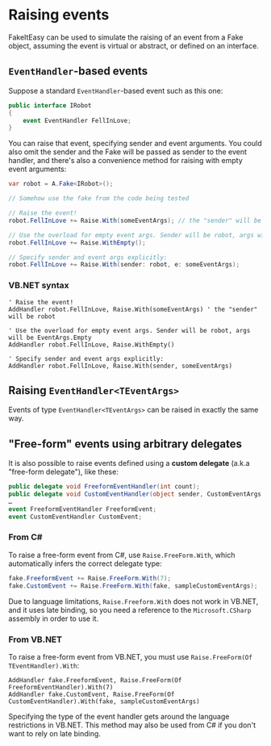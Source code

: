 # Raising events

FakeItEasy can be used to simulate the raising of an event from a Fake object, assuming the event is virtual or abstract, or defined on an interface.

## `EventHandler`-based events

Suppose a standard `EventHandler`-based event such as this one:

```csharp
public interface IRobot
{
    event EventHandler FellInLove;
}
```

You can raise that event, specifying sender and event
arguments. You could also omit the sender and the Fake will be passed as
sender to the event handler, and there's also a convenience method for
raising with empty event arguments:

```csharp
var robot = A.Fake<IRobot>();

// Somehow use the fake from the code being tested

// Raise the event!
robot.FellInLove += Raise.With(someEventArgs); // the "sender" will be robot

// Use the overload for empty event args. Sender will be robot, args will be EventArgs.Empty
robot.FellInLove += Raise.WithEmpty();

// Specify sender and event args explicitly:
robot.FellInLove += Raise.With(sender: robot, e: someEventArgs);
```

### VB.NET syntax

```vbnet
' Raise the event!
AddHandler robot.FellInLove, Raise.With(someEventArgs) ' the "sender" will be robot

' Use the overload for empty event args. Sender will be robot, args will be EventArgs.Empty
AddHandler robot.FellInLove, Raise.WithEmpty()

' Specify sender and event args explicitly:
AddHandler robot.FellInLove, Raise.With(sender, someEventArgs)
```

## Raising `EventHandler<TEventArgs>`

Events of type `EventHandler<TEventArgs>` can be raised in exactly the same way.

## "Free-form" events using arbitrary delegates

It is also possible to raise events defined using a **custom delegate** (a.k.a
"free-form delegate"), like these:

```csharp
public delegate void FreeformEventHandler(int count);
public delegate void CustomEventHandler(object sender, CustomEventArgs e);
…
event FreeformEventHandler FreeformEvent;
event CustomEventHandler CustomEvent;
```

### From C&#x23;
To raise a free-form event from C#, use `Raise.FreeForm.With`, which automatically infers the correct delegate type:

```csharp
fake.FreeformEvent += Raise.FreeForm.With(7);
fake.CustomEvent += Raise.FreeForm.With(fake, sampleCustomEventArgs);
```

Due to language limitations, `Raise.Freeform.With` does not work in VB.NET, and it uses late binding, so you need a reference to the `Microsoft.CSharp` assembly in order to use it.

### From VB.NET
To raise a free-form event from VB.NET, you must use `Raise.FreeForm(Of TEventHandler).With`:

```vbnet
AddHandler fake.FreeformEvent, Raise.FreeForm(Of FreeformEventHandler).With(7)
AddHandler fake.CustomEvent, Raise.FreeForm(Of CustomEventHandler).With(fake, sampleCustomEventArgs)
```

Specifying the type of the event handler gets around the language restrictions in VB.NET.
This method may also be used from C# if you don't want to rely on late binding.
